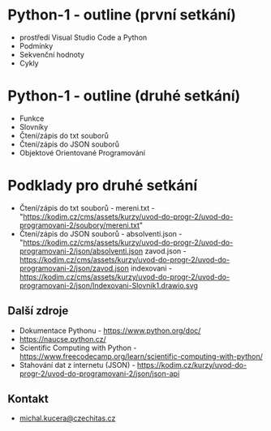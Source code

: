 # Python-1 - outline (první setkání)

- prostředí Visual Studio Code a Python
- Podmínky
- Sekvenční hodnoty
- Cykly

# Python-1 - outline (druhé setkání)

- Funkce
- Slovníky
- Čtení/zápis do txt souborů
- Čtení/zápis do JSON souborů
- Objektové Orientované Programování

# Podklady pro druhé setkání

- Čtení/zápis do txt souborů - mereni.txt - "https://kodim.cz/cms/assets/kurzy/uvod-do-progr-2/uvod-do-programovani-2/soubory/mereni.txt"
- Čtení/zápis do JSON souborů - absolventi.json - "https://kodim.cz/cms/assets/kurzy/uvod-do-progr-2/uvod-do-programovani-2/json/absolventi.json 
zavod.json - https://kodim.cz/cms/assets/kurzy/uvod-do-progr-2/uvod-do-programovani-2/json/zavod.json
indexovani - https://kodim.cz/cms/assets/kurzy/uvod-do-progr-2/uvod-do-programovani-2/json/Indexovani-Slovnik1.drawio.svg

## Další zdroje
- Dokumentace Pythonu - https://www.python.org/doc/
- https://naucse.python.cz/
- Scientific Computing with Python - https://www.freecodecamp.org/learn/scientific-computing-with-python/
- Stahování dat z internetu (JSON) - https://kodim.cz/kurzy/uvod-do-progr-2/uvod-do-programovani-2/json/json-api

## Kontakt
- michal.kucera@czechitas.cz